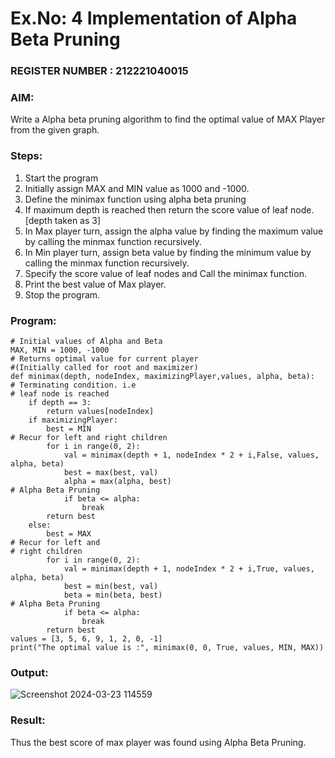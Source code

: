 # Ex.No: 4   Implementation of Alpha Beta Pruning 
### REGISTER NUMBER : 212221040015
### AIM: 
Write a Alpha beta pruning algorithm to find the optimal value of MAX Player from the given graph.
### Steps:
1. Start the program
2. Initially  assign MAX and MIN value as 1000 and -1000.
3.  Define the minimax function  using alpha beta pruning
4.  If maximum depth is reached then return the score value of leaf node. [depth taken as 3]
5.  In Max player turn, assign the alpha value by finding the maximum value by calling the minmax function recursively.
6.  In Min player turn, assign beta value by finding the minimum value by calling the minmax function recursively.
7.  Specify the score value of leaf nodes and Call the minimax function.
8.  Print the best value of Max player.
9.  Stop the program. 

### Program:
```
# Initial values of Alpha and Beta
MAX, MIN = 1000, -1000
# Returns optimal value for current player
#(Initially called for root and maximizer)
def minimax(depth, nodeIndex, maximizingPlayer,values, alpha, beta):
# Terminating condition. i.e
# leaf node is reached
    if depth == 3:
        return values[nodeIndex]
    if maximizingPlayer:
        best = MIN
# Recur for left and right children
        for i in range(0, 2):
            val = minimax(depth + 1, nodeIndex * 2 + i,False, values, alpha, beta)
            best = max(best, val)
            alpha = max(alpha, best)
# Alpha Beta Pruning
            if beta <= alpha:
                break
        return best
    else:
        best = MAX
# Recur for left and
# right children
        for i in range(0, 2):
            val = minimax(depth + 1, nodeIndex * 2 + i,True, values, alpha, beta)
            best = min(best, val)
            beta = min(beta, best)
# Alpha Beta Pruning
            if beta <= alpha:
                break
        return best
values = [3, 5, 6, 9, 1, 2, 0, -1]
print("The optimal value is :", minimax(0, 0, True, values, MIN, MAX))
```










### Output:

![Screenshot 2024-03-23 114559](https://github.com/AntonyJohnKennady/AI_Lab_2023-24/assets/127506261/ba6a7a69-7345-468e-a719-3d97b5957fbc)



### Result:
Thus the best score of max player was found using Alpha Beta Pruning.
